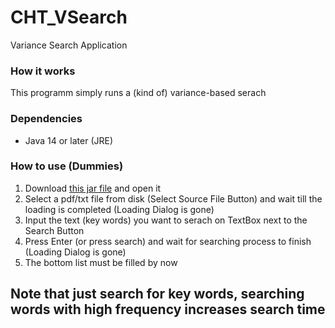 # CHT_VSearch
Variance Search Application

### How it works
This programm simply runs a (kind of) variance-based serach

### Dependencies
* Java 14 or later (JRE)

### How to use (Dummies)
1. Download [this jar file](out/artifacts/CHT_VSearch_jar/CHT_VSearch.jar) and open it
2. Select a pdf/txt file from disk (Select Source File Button) and wait till the loading is completed (Loading Dialog is gone)
3. Input the text (key words) you want to serach on TextBox next to the Search Button
4. Press Enter (or press search) and wait for searching process to finish (Loading Dialog is gone)
5. The bottom list must be filled by now

## **Note that just search for key words, searching words with high frequency increases search time**
